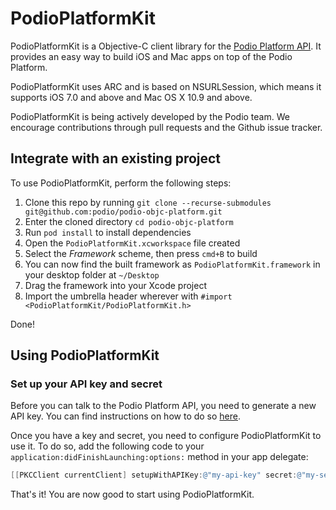 # PodioPlatformKit 

PodioPlatformKit is a Objective-C client library for the [Podio Platform API](https://developers.podio.com/). It provides an easy way to build iOS and Mac apps on top of the Podio Platform.

PodioPlatformKit uses ARC and is based on NSURLSession, which means it supports iOS 7.0 and above and Mac OS X 10.9 and above.

PodioPlatformKit is being actively developed by the Podio team. We encourage contributions through pull requests and the Github issue tracker.

## Integrate with an existing project

To use PodioPlatformKit, perform the following steps:

1. Clone this repo by running `git clone --recurse-submodules git@github.com:podio/podio-objc-platform.git`
2. Enter the cloned directory `cd podio-objc-platform`
3. Run `pod install` to install dependencies
4. Open the `PodioPlatformKit.xcworkspace` file created
5. Select the *Framework* scheme, then press `cmd+B` to build
6. You can now find the built framework as `PodioPlatformKit.framework` in your desktop folder at `~/Desktop`
7. Drag the framework into your Xcode project
8. Import the umbrella header wherever with `#import <PodioPlatformKit/PodioPlatformKit.h>`

Done!

## Using PodioPlatformKit

### Set up your API key and secret

Before you can talk to the Podio Platform API, you need to generate a new API key. You can find instructions on how to do so [here](https://developers.podio.com/api-key).

Once you have a key and secret, you need to configure PodioPlatformKit to use it. To do so, add the following code to your `application:didFinishLaunching:options:` method in your app delegate:

```objective-c
[[PKCClient currentClient] setupWithAPIKey:@"my-api-key" secret:@"my-secret"];
```
	
That's it! You are now good to start using PodioPlatformKit.